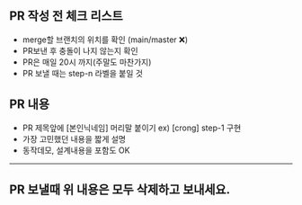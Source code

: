 ## PR 작성 전 체크 리스트

* merge할 브랜치의 위치를 확인 (main/master :x:)
* PR보낸 후 충돌이 나지 않는지 확인
* PR은 매일 20시 까지(주말도 마찬가지)
* PR 보낼 때는 step-n 라벨을 붙일 것

## PR 내용

* PR 제목앞에 [본인닉네임] 머리말 붙이기 ex) [crong] step-1 구현
* 가장 고민했던 내용을 짧게 설명
* 동작데모, 설계내용을 포함도 OK

---

## PR 보낼때 위 내용은 모두 삭제하고 보내세요.
